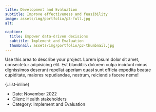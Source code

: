 ```yaml
---
title: Development and Evaluation
subtitle: Improve effectiveness and feasibility
image: assets/img/portfolio/p3-full.jpg
alt: 

caption:
  title: Empower data-driven decisions
  subtitle: Implement and Evaluation
  thumbnail: assets/img/portfolio/p3-thumbnail.jpg
---
```


Use this area to describe your project. Lorem ipsum dolor sit amet, consectetur adipisicing elit. Est blanditiis dolorem culpa incidunt minus dignissimos deserunt repellat aperiam quasi sunt officia expedita beatae cupiditate, maiores repudiandae, nostrum, reiciendis facere nemo!

{:.list-inline}
- Date: November 2022
- Client: Health stakeholders
- Category: Implement and Evaluation

